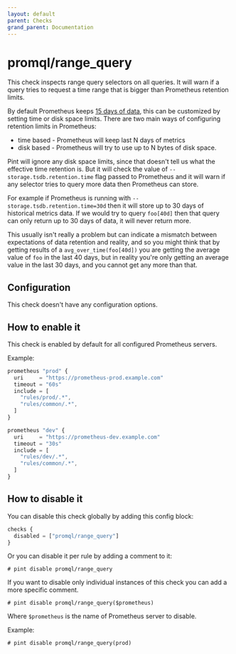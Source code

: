```yaml
---
layout: default
parent: Checks
grand_parent: Documentation
---
```


# promql/range_query

This check inspects range query selectors on all queries.
It will warn if a query tries to request a time range that
is bigger than Prometheus retention limits.

By default Prometheus keeps [15 days of data](https://prometheus.io/docs/prometheus/latest/storage/#operational-aspects),
this can be customized by setting time or disk space limits.
There are two main ways of configuring retention limits in Prometheus:
* time based - Prometheus will keep last N days of metrics
* disk based - Prometheus will try to use up to N bytes of disk space.

Pint will ignore any disk space limits, since that doesn't tell us
what the effective time retention is.
But it will check the value of `--storage.tsdb.retention.time` flag passed
to Prometheus and it will warn if any selector tries to query more
data then Prometheus can store.

For example if Prometheus is running with `--storage.tsdb.retention.time=30d`
then it will store up to 30 days of historical metrics data.
If we would try to query `foo[40d]` then that query can only return up 
to 30 days of data, it will never return more.

This usually isn't really a problem but can indicate a mismatch between
expectations of data retention and reality, and so you might think that by
getting results of a `avg_over_time(foo[40d])` you are getting the average
value of `foo` in the last 40 days, but in reality you're only getting
an average value in the last 30 days, and you cannot get any more than that.

## Configuration

This check doesn't have any configuration options.

## How to enable it

This check is enabled by default for all configured Prometheus servers.

Example:

```js
prometheus "prod" {
  uri     = "https://prometheus-prod.example.com"
  timeout = "60s"
  include = [
    "rules/prod/.*",
    "rules/common/.*",
  ]
}

prometheus "dev" {
  uri     = "https://prometheus-dev.example.com"
  timeout = "30s"
  include = [
    "rules/dev/.*",
    "rules/common/.*",
  ]
}
```

## How to disable it

You can disable this check globally by adding this config block:

```js
checks {
  disabled = ["promql/range_query"]
}
```

Or you can disable it per rule by adding a comment to it:

`# pint disable promql/range_query`

If you want to disable only individual instances of this check
you can add a more specific comment.

`# pint disable promql/range_query($prometheus)`

Where `$prometheus` is the name of Prometheus server to disable.

Example:

`# pint disable promql/range_query(prod)`
